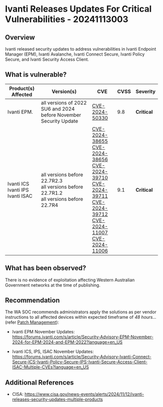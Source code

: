 # Ivanti Releases Updates For Critical Vulnerabilities - 20241113003

## Overview

Ivanti released security updates to address vulnerabilities in Ivanti Endpoint Manager (EPM), Ivanti Avalanche, Ivanti Connect Secure, Ivanti Policy Secure, and Ivanti Security Access Client.

## What is vulnerable?

| Product(s) Affected | Version(s) | CVE                                                                                                                                      | CVSS         | Severity                                                        |
| ------------------- | ---------- | ---------------------------------------------------------------------------------------------------------------------------------------- | ------------ | --------------------------------------------------------------- |
| Ivanti EPM.         | all versions of 2022 SU6 and 2024 before November Security Update    | [CVE-2024-50330](https://nvd.nist.gov/vuln/detail/CVE-2024-50330)              | 9.8          | **Critical**                                                    |
| Ivanti ICS  <br> Ivanti IPS <br> Ivanti ISAC   | all versions before 22.7R2.3 <br> all versions before 22.7R1.2 <br> all versions before 22.7R4   | [CVE-2024-38655](https://nvd.nist.gov/vuln/detail/CVE-2024-38655) <br> [CVE-2024-38656](https://nvd.nist.gov/vuln/detail/CVE-2024-38656) <br> [CVE-2024-39710](https://nvd.nist.gov/vuln/detail/CVE-2024-39710) <br> [CVE-2024-39711](https://nvd.nist.gov/vuln/detail/CVE-2024-39711) <br> [CVE-2024-39712](https://nvd.nist.gov/vuln/detail/CVE-2024-39712) <br> [CVE-2024-11007](https://nvd.nist.gov/vuln/detail/CVE-2024-11007) <br> [CVE-2024-11006](https://nvd.nist.gov/vuln/detail/CVE-2024-11006) | 9.1 | **Critical** |

## What has been observed?

There is no evidence of exploitation affecting Western Australian Government networks at the time of publishing.

## Recommendation

The WA SOC recommends administrators apply the solutions as per vendor instructions to all affected devices within expected timeframe of *48 hours...* (refer [Patch Management](../guidelines/patch-management.md)):

-   Ivanti EPM November Updates: <https://forums.ivanti.com/s/article/Security-Advisory-EPM-November-2024-for-EPM-2024-and-EPM-2022?language=en_US>

-   Ivanti ICS, IPS, ISAC November Updates: <https://forums.ivanti.com/s/article/Security-Advisory-Ivanti-Connect-Secure-ICS-Ivanti-Policy-Secure-IPS-Ivanti-Secure-Access-Client-ISAC-Multiple-CVEs?language=en_US>

## Additional References

- CISA: <https://www.cisa.gov/news-events/alerts/2024/11/12/ivanti-releases-security-updates-multiple-products>
